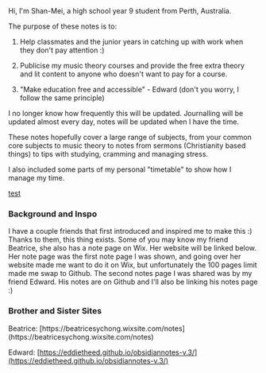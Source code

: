 <head>
  <title>
    Shan-Mei's Notes!
  </title>
</head>

<body>
  Hi, I'm Shan-Mei, a high school year 9 student from Perth, Australia.
  
  
  The purpose of these notes is to:

  1. Help classmates and the junior years in catching up with work when they don't pay attention :)

  2. Publicise my music theory courses and provide the free extra theory and lit content to anyone who doesn't want to pay for a course.

  3. "Make education free and accessible" - Edward (don't you worry, I follow the same principle)
  
  
  I no longer know how frequently this will be updated. Journalling will be updated almost every day, notes will be updated when I have the time.
  
  
  These notes hopefully cover a large range of subjects, from your common core subjects to music theory to notes from sermons (Christianity based things) to tips with studying, cramming and managing stress.

  

  I also included some parts of my personal "timetable" to show how I manage my time.

  [test](https://shan-mei.github.io/shanmeis-notes/trial/)
</body>

<h3>
  Background and Inspo
</h3>
<body>
  I have a couple friends that first introduced and inspired me to make this :) Thanks to them, this thing exists. Some of you may know my friend Beatrice, she also has a note page on Wix. Her website will be linked below. Her note page was the first note page I was shown, and going over her website made me want to do it on Wix, but unfortunately the 100 pages limit made me swap to Github. The second notes page I was shared was by my friend Edward. His notes are on Github and I'll also be linking his notes page :)
</body>

<h3>
  Brother and Sister Sites
</h3>

<body>
  Beatrice: [https://beatricesychong.wixsite.com/notes](https://beatricesychong.wixsite.com/notes)

  Edward: [https://eddietheed.github.io/obsidiannotes-v.3/](https://eddietheed.github.io/obsidiannotes-v.3/)
</body>